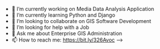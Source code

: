 

- 🔭 I’m currently working on Media Data Analysis Application
- 🌱 I’m currently learning Python and Django
- 👯 I’m looking to collaborate on GIS Software Development
- 🤔 I’m looking for help with a Job
- 💬 Ask me about Enterprise GIS Administration
- 📫 How to reach me: https://bit.ly/326Avoc
-->
